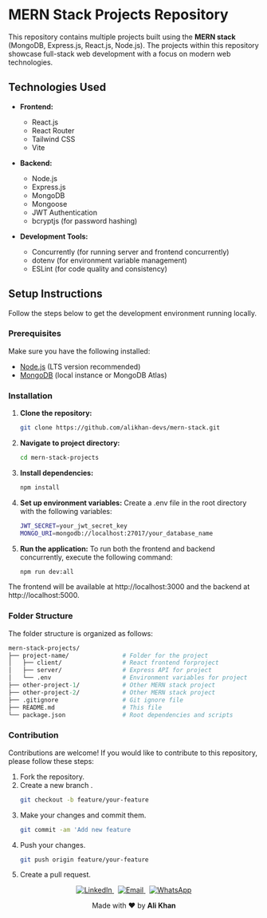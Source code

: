 # MERN Stack Projects Repository

This repository contains multiple projects built using the **MERN stack** (MongoDB, Express.js, React.js, Node.js). The projects within this repository showcase full-stack web development with a focus on modern web technologies.

## Technologies Used

- **Frontend:**
  - React.js
  - React Router
  - Tailwind CSS
  - Vite

- **Backend:**
  - Node.js
  - Express.js
  - MongoDB
  - Mongoose
  - JWT Authentication
  - bcryptjs (for password hashing)

- **Development Tools:**
  - Concurrently (for running server and frontend concurrently)
  - dotenv (for environment variable management)
  - ESLint (for code quality and consistency)

## Setup Instructions

Follow the steps below to get the development environment running locally.

### Prerequisites

Make sure you have the following installed:

- [Node.js](https://nodejs.org/) (LTS version recommended)
- [MongoDB](https://www.mongodb.com/) (local instance or MongoDB Atlas)

### Installation

1. **Clone the repository:**

   ```bash
   git clone https://github.com/alikhan-devs/mern-stack.git

2. **Navigate to project directory:**

   ```bash
   cd mern-stack-projects
3. **Install dependencies:**
   ```bash
   npm install
4. **Set up environment variables:**
   Create a .env file in the root directory with the following variables:
    ```bash
    JWT_SECRET=your_jwt_secret_key
    MONGO_URI=mongodb://localhost:27017/your_database_name
5. **Run the application:**
   To run both the frontend and backend concurrently, execute the following command:
   ```bash
   npm run dev:all
  The frontend will be available at http://localhost:3000 and the backend at http://localhost:5000.


### Folder Structure
  The folder structure is organized as follows:
   ```graphql
   mern-stack-projects/
  ├── project-name/               # Folder for the project
  │   ├── client/                 # React frontend forproject
  │   ├── server/                 # Express API for project
  │   └── .env                    # Environment variables for project
  ├── other-project-1/            # Other MERN stack project
  ├── other-project-2/            # Other MERN stack project
  ├── .gitignore                  # Git ignore file
  ├── README.md                   # This file
  └── package.json                # Root dependencies and scripts
  ```
### Contribution
Contributions are welcome! If you would like to contribute to this repository, please follow these steps:

1. Fork the repository.
2. Create a new branch .
   ```bash
   git checkout -b feature/your-feature
3. Make your changes and commit them.
   ```bash
   git commit -am 'Add new feature
4. Push your changes.
   ```bash
   git push origin feature/your-feature
5. Create a pull request.
    



<p align="center">
  <a href="https://www.linkedin.com/in/alikhan-devs/" target="_blank">
    <img src="https://img.shields.io/badge/LinkedIn-0077B5?style=flat&logo=linkedin&logoColor=white" alt="LinkedIn" />
  </a>
  &nbsp;
  <a href="mailto:alikhandevs@gmail.com">
    <img src="https://img.shields.io/badge/Gmail-D14836?style=flat&logo=gmail&logoColor=white" alt="Email" />
  </a>
  &nbsp;
  <a href="https://wa.me/923429327224" target="_blank">
    <img src="https://img.shields.io/badge/WhatsApp-25D366?style=flat&logo=whatsapp&logoColor=white" alt="WhatsApp" />
  </a>
</p>

<p align="center">Made with ❤️ by <strong>Ali Khan</strong></p>

